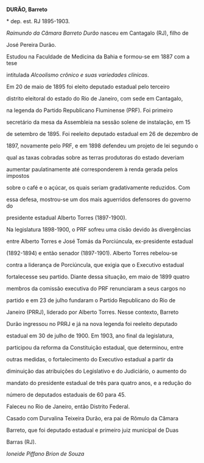 **DURÃO, Barreto**



\* dep. est. RJ 1895-1903.



*Raimundo da Câmara Barreto Durão* nasceu em Cantagalo (RJ), filho de

José Pereira Durão.



Estudou na Faculdade de Medicina da Bahia e formou-se em 1887 com a tese

intitulada *Alcoolismo crônico e suas variedades clínicas*.



Em 20 de maio de 1895 foi eleito deputado estadual pelo terceiro

distrito eleitoral do estado do Rio de Janeiro, com sede em Cantagalo,

na legenda do Partido Republicano Fluminense (PRF). Foi primeiro

secretário da mesa da Assembleia na sessão solene de instalação, em 15

de setembro de 1895. Foi reeleito deputado estadual em 26 de dezembro de

1897, novamente pelo PRF, e em 1898 defendeu um projeto de lei segundo o

qual as taxas cobradas sobre as terras produtoras do estado deveriam

aumentar paulatinamente até corresponderem à renda gerada pelos impostos

sobre o café e o açúcar, os quais seriam gradativamente reduzidos. Com

essa defesa, mostrou-se um dos mais aguerridos defensores do governo do

presidente estadual Alberto Torres (1897-1900).



Na legislatura 1898-1900, o PRF sofreu uma cisão devido às divergências

entre Alberto Torres e José Tomás da Porciúncula, ex-presidente estadual

(1892-1894) e então senador (1897-1901). Alberto Torres rebelou-se

contra a liderança de Porciúncula, que exigia que o Executivo estadual

fortalecesse seu partido. Diante dessa situação, em maio de 1899 quatro

membros da comissão executiva do PRF renunciaram a seus cargos no

partido e em 23 de julho fundaram o Partido Republicano do Rio de

Janeiro (PRRJ), liderado por Alberto Torres. Nesse contexto, Barreto

Durão ingressou no PRRJ e já na nova legenda foi reeleito deputado

estadual em 30 de julho de 1900. Em 1903, ano final da legislatura,

participou da reforma da Constituição estadual, que determinou, entre

outras medidas, o fortalecimento do Executivo estadual a partir da

diminuição das atribuições do Legislativo e do Judiciário, o aumento do

mandato do presidente estadual de três para quatro anos, e a redução do

número de deputados estaduais de 60 para 45.



Faleceu no Rio de Janeiro, então Distrito Federal.



Casado com Durvalina Teixeira Durão, era pai de Rômulo da Câmara

Barreto, que foi deputado estadual e primeiro juiz municipal de Duas

Barras (RJ).



*Ioneide Piffano Brion de Souza*



